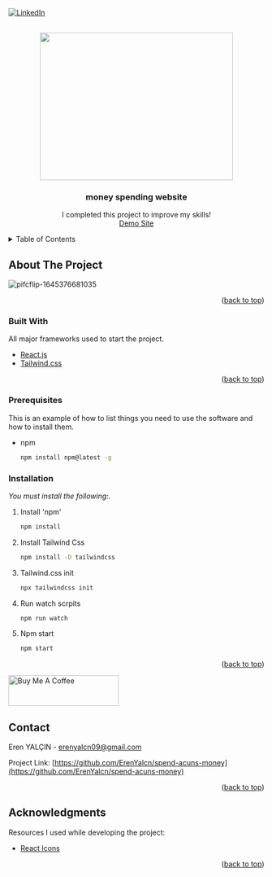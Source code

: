 <div id="top"></div>


[![LinkedIn][linkedin-shield]][linkedin-url]



<!-- PROJECT LOGO -->
<br />
<div align="center">
  <a href="https://erenyalcn.dev/">
    <img src="https://user-images.githubusercontent.com/57539683/160213925-2eca4f09-ccc6-4b13-9e76-71c6ce6bd6c0.png" width="380" height="290">
  </a>

  <h3 align="center">money spending website</h3>

  <p align="center">
    I completed this project to improve my skills! <br />
    <a href="https://spend-acuns-money.netlify.app/">Demo Site</a>
    <br />
  </p>
</div>



<!-- TABLE OF CONTENTS -->
<details>
  <summary>Table of Contents</summary>
  <ol>
    <li>
      <a href="#about-the-project">About The Project</a>
      <ul>
        <li><a href="#built-with">Built With</a></li>
      </ul>
    </li>
    <li>
      <a href="#getting-started">Getting Started</a>
      <ul>
        <li><a href="#prerequisites">Prerequisites</a></li>
        <li><a href="#installation">Installation</a></li>
      </ul>
    </li>
    <li><a href="#contact">Contact</a></li>
    <li><a href="#acknowledgments">Acknowledgments</a></li>
  </ol>
</details>



<!-- ABOUT THE PROJECT -->
## About The Project

![pifcflip-1645376681035](https://user-images.githubusercontent.com/57539683/160213877-674bafa7-071b-4dad-9a61-a1c1f737c40a.png)




<p align="right">(<a href="#top">back to top</a>)</p>



### Built With

All major frameworks used to start the project.


* [React.js](https://reactjs.org/)
* [Tailwind.css](https://tailwindcss.com/)



<p align="right">(<a href="#top">back to top</a>)</p>



### Prerequisites

This is an example of how to list things you need to use the software and how to install them.
* npm
  ```sh
  npm install npm@latest -g
  ```

### Installation

_You must install the following:._

1. Install 'npm'
   ```sh
   npm install
   ```
1. Install Tailwind Css
   ```sh
   npm install -D tailwindcss
   ```
1. Tailwind.css init
   ```sh
   npx tailwindcss init
   ```
2. Run watch scrpits
   ```sh
   npm run watch
   ```
3. Npm start
   ```sh
   npm start
   ```



<p align="right">(<a href="#top">back to top</a>)</p>




<a href="https://www.buymeacoffee.com/" target="_blank"><img src="https://cdn.buymeacoffee.com/buttons/v2/default-yellow.png" alt="Buy Me A Coffee" style="height: 60px !important;width: 217px !important;" ></a>









<!-- CONTACT -->
## Contact

Eren YALÇIN  - erenyalcn09@gmail.com

Project Link: [https://github.com/ErenYalcn/spend-acuns-money](https://github.com/ErenYalcn/spend-acuns-money)

<p align="right">(<a href="#top">back to top</a>)</p>



<!-- ACKNOWLEDGMENTS -->  
## Acknowledgments

Resources I used while developing the project:

* [React Icons](https://react-icons.github.io/react-icons/)

<p align="right">(<a href="#top">back to top</a>)</p>



<!-- MARKDOWN LINKS & IMAGES -->
<!-- https://www.markdownguide.org/basic-syntax/#reference-style-links -->
[contributors-shield]: https://img.shields.io/github/contributors/othneildrew/Best-README-Template.svg?style=for-the-badge
[stars-shield]: https://img.shields.io/github/stars/othneildrew/Best-README-Template.svg?style=for-the-badge
[issues-shield]: https://img.shields.io/github/issues/othneildrew/Best-README-Template.svg?style=for-the-badge
[linkedin-shield]: https://img.shields.io/badge/-LinkedIn-black.svg?style=for-the-badge&logo=linkedin&colorB=555
[linkedin-url]: https://www.linkedin.com/in/erenyalcn/
